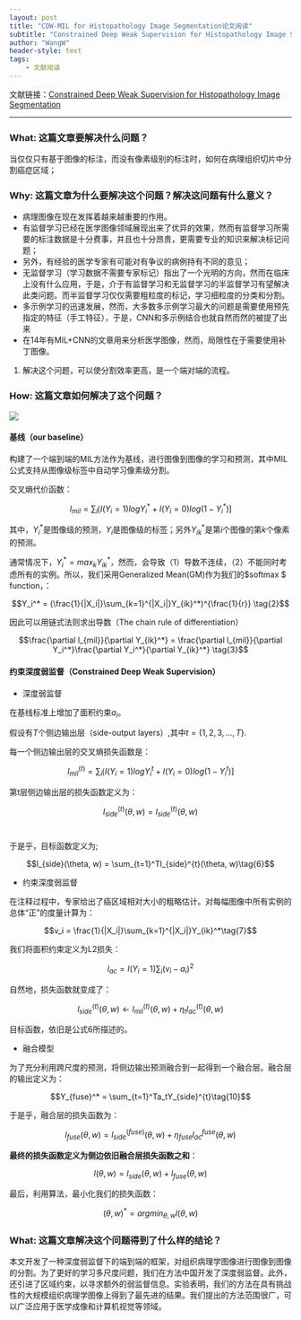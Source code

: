 ```yaml
---
layout: post
title: "CDW-MIL for Histopathology Image Segmentation论文阅读"
subtitle: "Constrained Deep Weak Supervision for Histopathology Image Segmentation"
author: "WangW"
header-style: text
tags: 
    - 文献阅读
---
```


文献链接：[Constrained Deep Weak Supervision for Histopathology Image Segmentation](https://arxiv.org/pdf/1701.00794.pdf)

---

### What: 这篇文章要解决什么问题？

当仅仅只有基于图像的标注，而没有像素级别的标注时，如何在病理组织切片中分割癌症区域；

### Why: 这篇文章为什么要解决这个问题？解决这问题有什么意义？

- 病理图像在现在发挥着越来越重要的作用。
- 有监督学习已经在医学图像领域展现出来了优异的效果，然而有监督学习所需要的标注数据是十分费事，并且也十分昂贵，更需要专业的知识来解决标记问题；
- 另外，有经验的医学专家有可能对有争议的病例持有不同的意见；
- 无监督学习（学习数据不需要专家标记）指出了一个光明的方向，然而在临床上没有什么应用，于是，介于有监督学习和无监督学习的半监督学习有望解决此类问题。而半监督学习仅仅需要粗粒度的标记，学习细粒度的分类和分割。
- 多示例学习的迅速发展，然而，大多数多示例学习最大的问题是需要使用预先指定的特征（手工特征），于是，CNN和多示例结合也就自然而然的被提了出来
- 在14年有MIL+CNN的文章用来分析医学图像，然而，局限性在于需要使用补丁图像。

1. 解决这个问题，可以使分割效率更高，是一个端对端的流程。

### How: 这篇文章如何解决了这个问题？

![](G:\github\Myblog\img\in-post\2018-12\CNN+MIL框架.png)

#### 基线（our baseline）

构建了一个端到端的MIL方法作为基线，进行图像到图像的学习和预测，其中MIL公式支持从图像级标签中自动学习像素级分割。

交叉熵代价函数：

$$l_{mil} =  \sum_{i} \lgroup I(Y_i=1)logY_i^* + I(Y_i=0)log(1-Y_i^*)\rgroup \tag{1} $$

其中，$Y_i^*$是图像级的预测，$Y_i$是图像级的标签；另外$Y_{ik}^*$是第$i$个图像的第$k$个像素的预测。

通常情况下，$Y_i^* = max_kY_{ik}^*$，然而，会导致（1）导数不连续，（2）不能同时考虑所有的实例。所以，我们采用Generalized Mean(GM)作为我们的$softmax $ function，：

$$Y_i^* = (\frac{1}{|X_i|}\sum_{k=1}^{|X_i|}Y_{ik}^*)^{\frac{1}{r}} \tag{2}$$

因此可以用链式法则求出导数（The chain rule of differentiation）

$$\frac{\partial l_{mil}}{\partial Y_{ik}^*} = \frac{\partial l_{mil}}{\partial Y_i^*}\frac{\partial Y_i^*}{\partial Y_{ik}^*} \tag{3}$$

#### 约束深度弱监督（Constrained Deep Weak Supervision）

- 深度弱监督

在基线标准上增加了面积约束$a_i$。

假设有$T$个侧边输出层（side-output layers）,其中$t=\{1, 2,3,...,T\}$.

每一个侧边输出层的交叉熵损失函数是：

$$l_{mil}^{(t)} =  \sum_{i} \lgroup I(Y_i=1)logY_i^t + I(Y_i=0)log(1-Y_i^t)\rgroup\tag{4}$$

第t层侧边输出层的损失函数定义为：

$$l_{side}^{(t)}(\theta, w) = l_{side}^{(t)}(\theta, w)\tag{5}$$ 

于是乎，目标函数定义为;

$$l_{side}(\theta, w) = \sum_{t=1}^Tl_{side}^{t}(\theta, w)\tag{6}$$

- 约束深度弱监督

在注释过程中，专家给出了癌区域相对大小的粗略估计。对每幅图像中所有实例的总体“正”的度量计算为：

$$v_i = \frac{1}{|X_i|}\sum_{k=1}^{|X_i|}Y_{ik}^*\tag{7}$$

我们将面积约束定义为L2损失：

$$l_{ac}=I(Y_i=1)\sum_i(v_i - a_i)^2\tag{8}$$

自然地，损失函数就变成了：

$$l_{side}^{(t)}(\theta, w) \leftarrow l_{mil}^{(t)}(\theta, w) +  \eta_tl_{ac}^{(t)}(\theta, w)\tag{9}$$

目标函数，依旧是公式6所描述的。

- 融合模型

为了充分利用跨尺度的预测，将侧边输出预测融合到一起得到一个融合层。融合层的输出定义为：

$$Y_{fuse}^* = \sum_{t=1}^Ta_tY_{side}^{t}\tag{10}$$

于是乎，融合层的损失函数为：

$$l_{fuse}(\theta,w)=l_{side}^{(fuse)}(\theta, w)+\eta_{fuse}l_{ac}^{fuse}(\theta, w)\tag{11}$$

**最终的损失函数定义为侧边依旧融合层损失函数之和**：

$$l(\theta, w)=l_{side}(\theta, w)+l_{fuse}(\theta,w)\tag{12}$$

最后，利用算法，最小化我们的损失函数：

$$(\theta, w)^* = argmin_{\theta,w}l(\theta,w)\tag{13}$$

### What: 这篇文章解决这个问题得到了什么样的结论？

本文开发了一种深度弱监督下的端到端的框架，对组织病理学图像进行图像到图像的分割。为了更好的学习多尺度问题，我们在方法中国开发了深度弱监督。此外，还引进了区域约束，以寻求额外的弱监督信息。实验表明，我们的方法在具有挑战性的大规模组织病理学图像上得到了最先进的结果。我们提出的方法范围很广，可以广泛应用于医学成像和计算机视觉等领域。